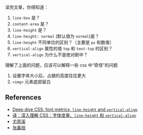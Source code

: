 读完文章，你得知道：

1. `line-box` 是？
1. `content-area` 是？
1. `line-height` 是？
1. `line-height: normal` (默认值为 `normal`)是？
1. `line-height` 不同单位的区别？（主要是 `px` 和数值）
1. `vertical-align` 属性的值 `top` 和 `text-top` 的区别？
1. `vertical-align` 为什么不是绝对剧中？

理解了上面的问题，应该可以解释一些 css 中“奇怪”的问题

1. 设置字体大小后，占据的高度往往更大
1. `<img>` 元素底部留白

## References

- [Deep dive CSS: font metrics, `line-height` and `vertical-align`](http://iamvdo.me/en/blog/css-font-metrics-line-height-and-vertical-align)
- [译：深入理解 CSS：字体度量、`line-height` 和 `vertical-align`](https://zhuanlan.zhihu.com/p/25808995)
- [尤雨溪](https://www.zhihu.com/question/21558138/answer/18615056)
- [张鑫旭](https://www.zhangxinxu.com/wordpress/2015/08/css-deep-understand-vertical-align-and-line-height/)
